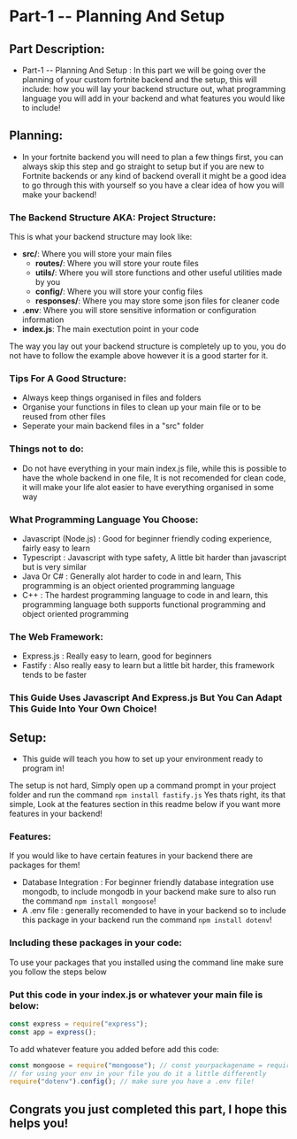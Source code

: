 # Part-1 -- Planning And Setup

## Part Description:
- Part-1 -- Planning And Setup : In this part we will be going over the planning of your custom fortnite backend and the setup, this will include: how you will lay your backend structure out, what programming language you will add in your backend and what features you would like to include!

## Planning:
- In your fortnite backend you will need to plan a few things first, you can always skip this step and go straight to setup but if you are new to Fortnite backends or any kind of backend overall it might be a good idea to go through this with yourself so you have a clear idea of how you will make your backend!

### The Backend Structure AKA: Project Structure:
This is what your backend structure may look like:
- **src/**: Where you will store your main files
    - **routes/**: Where you will store your route files
    - **utils/**: Where you will store functions and other useful utilities made by you
    - **config/**: Where you will store your config files
    - **responses/**: Where you may store some json files for cleaner code
- **.env**: Where you will store sensitive information or configuration information
- **index.js**: The main exectution point in your code

The way you lay out your backend structure is completely up to you, you do not have to follow the example above however it is a good starter for it.

### Tips For A Good Structure:
- Always keep things organised in files and folders
- Organise your functions in files to clean up your main file or to be reused from other files
- Seperate your main backend files in a "src" folder
### Things not to do:
- Do not have everything in your main index.js file, while this is possible to have the whole backend in one file, It is not recomended for clean code, it will make your life alot easier to have everything organised in some way

### What Programming Language You Choose:
- Javascript (Node.js) : Good for beginner friendly coding experience, fairly easy to learn
- Typescript : Javascript with type safety, A little bit harder than javascript but is very similar
- Java Or C# : Generally alot harder to code in and learn, This programming is an object oriented programming language
- C++ : The hardest programming language to code in and learn, this programming language both supports functional programming and object oriented programming

### The Web Framework:
- Express.js : Really easy to learn, good for beginners
- Fastify : Also really easy to learn but a little bit harder, this framework tends to be faster

### This Guide Uses Javascript And Express.js But You Can Adapt This Guide Into Your Own Choice!

## Setup:
- This guide will teach you how to set up your environment ready to program in!

The setup is not hard, Simply open up a command prompt in your project folder and run the command ```npm install fastify.js``` Yes thats right, its that simple, Look at the features section in this readme below if you want more features in your backend!

### Features:
If you would like to have certain features in your backend there are packages for them!

- Database Integration : For beginner friendly database integration use mongodb, to include mongodb in your backend make sure to also run the command ```npm install mongoose```!
- A .env file : generally recomended to have in your backend so to include this package in your backend run the command ```npm install dotenv```!

### Including these packages in your code:
To use your packages that you installed using the command line make sure you follow the steps below

### Put this code in your index.js or whatever your main file is below:
```javascript
const express = require("express");
const app = express();
```
To add whatever feature you added before add this code:
```javascript
const mongoose = require("mongoose"); // const yourpackagename = require("yourpackagename");
// for using your env in your file you do it a little differently
require("dotenv").config(); // make sure you have a .env file!
```

## Congrats you just completed this part, I hope this helps you!